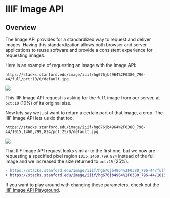 # IIIF Image API

## Overview

The Image API provides for a standardized way to request and deliver images. Having this standardization allows both browser and server applications to reuse software and provide a consistent experience for requesting images.

Here is an example of requesting an image with the Image API:

`https://stacks.stanford.edu/image/iiif/hg676jb4964%2F0380_796-44/full/pct:10/0/default.jpg`

[![](https://stacks.stanford.edu/image/iiif/hg676jb4964%2F0380_796-44/full/pct:10/0/default.jpg)](https://stacks.stanford.edu/image/iiif/hg676jb4964%2F0380_796-44/full/pct:10/0/default.jpg)

This IIIF Image API request is asking for the `full` image from our server, at `pct:10` (10%) of its original size.

Now lets say we just want to return a certain part of that image, a crop. The IIIF Image API lets us do that too.

`https://stacks.stanford.edu/image/iiif/hg676jb4964%2F0380_796-44/1015,1460,799,824/pct:25/0/default.jpg`

[![](https://stacks.stanford.edu/image/iiif/hg676jb4964%2F0380_796-44/1015,1460,799,824/pct:25/0/default.jpg)](https://stacks.stanford.edu/image/iiif/hg676jb4964%2F0380_796-44/1015,1460,799,824/pct:25/0/default.jpg)

That IIIF Image API request looks similar to the first one, but we now are requesting a specified pixel region `1015,1460,799,824` instead of the full image and we increased the size returned to `pct:25` (25%).

```diff
- https://stacks.stanford.edu/image/iiif/hg676jb4964%2F0380_796-44/full/pct:10/0/default.jpg
+ https://stacks.stanford.edu/image/iiif/hg676jb4964%2F0380_796-44/1015,1460,799,824/pct:25/0/default.jpg
```

If you want to play around with changing these parameters, check out the [IIIF Image API Playground](https://www.learniiif.org/image-api/playground).
